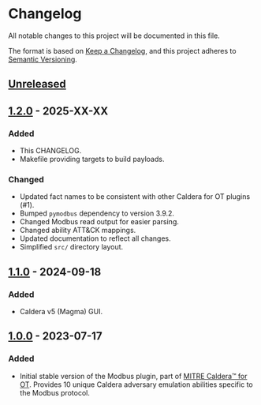 # Changelog

All notable changes to this project will be documented in this file.

The format is based on [Keep a Changelog](https://keepachangelog.com/en/1.1.0/),
and this project adheres to [Semantic Versioning](https://semver.org/spec/v2.0.0.html).

## [Unreleased]

## [1.2.0] - 2025-XX-XX

### Added

- This CHANGELOG.
- Makefile providing targets to build payloads.

### Changed

- Updated fact names to be consistent with other Caldera for OT plugins (#1).
- Bumped `pymodbus` dependency to version 3.9.2.
- Changed Modbus read output for easier parsing.
- Changed ability ATT&CK mappings.
- Updated documentation to reflect all changes.
- Simplified `src/` directory layout.

## [1.1.0] - 2024-09-18

### Added

- Caldera v5 (Magma) GUI.

## [1.0.0] - 2023-07-17

### Added

- Initial stable version of the Modbus plugin, part of 
  [MITRE Caldera™ for OT](https://github.com/mitre/caldera-ot). Provides 10
  unique Caldera adversary emulation abilities specific to the Modbus protocol.

[unreleased]: https://github.com/mitre/modbus/compare/v1.2.0...HEAD
[1.2.0]: https://github.com/mitre/modbus/compare/v1.1.0...v1.2.0
[1.1.0]: https://github.com/mitre/modbus/compare/v1.0.0...v1.1.0
[1.0.0]: https://github.com/mitre/modbus/releases/tag/v1.0.0
